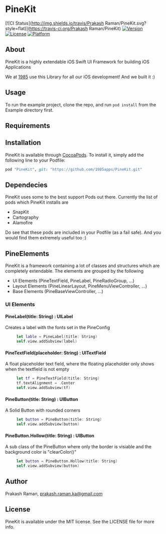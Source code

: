# PineKit

[![CI Status](http://img.shields.io/travis/Prakash Raman/PineKit.svg?style=flat)](https://travis-ci.org/Prakash Raman/PineKit)
[![Version](https://img.shields.io/cocoapods/v/PineKit.svg?style=flat)](http://cocoapods.org/pods/PineKit)
[![License](https://img.shields.io/cocoapods/l/PineKit.svg?style=flat)](http://cocoapods.org/pods/PineKit)
[![Platform](https://img.shields.io/cocoapods/p/PineKit.svg?style=flat)](http://cocoapods.org/pods/PineKit)

## About

PineKit is a highly extendable iOS Swift UI Framework for building iOS Applications

We at [1985](http://1985.co.in) use this Library for all our iOS development! And we built it :)

## Usage

To run the example project, clone the repo, and run `pod install` from the Example directory first.

## Requirements

## Installation

PineKit is available through [CocoaPods](http://cocoapods.org). To install
it, simply add the following line to your Podfile:

```ruby
pod "PineKit", git: "https://github.com/1985apps/PineKit.git"
```

## Dependecies
PineKit uses some to the best support Pods out there. Currently the list of pods which PineKit installs are
- SnapKit
- Cartography
- Alamofire

Do see that these pods are included in your Podfile (as a fail safe). And you would find them extremely useful too :)

## PineElements
PineKit is a framework containing a lot of classes and structures which are completely extendable. The elements are grouped by the following

- UI Elements (PineTextField, PineLabel, PineRadioGroup, ...)
- Layout Elements (PineLinearLayout, PineMenuViewController, ...)
- Base Elements (PineBaseViewController, ...)

### UI Elements
#### PineLabel(title: String) : UILabel
Creates a label with the fonts set in the PineConfig

```swift
     let lable = PineLabel(title: String)
     self.view.addSubview(label)
```

#### PineTextField(placeholder: String) : UITextField
A float placeholder text field, where the floating placeholder only shows when the textfield is not empty

```swift
     let tf = PineTextField(title: String)
     tf.textAlignment = .Center
     self.view.addSubview(tf)
```

#### PineButton(title: String) : UIButton
A Solid Button with rounded corners

```swift
     let button = PineButton(title: String)
     self.view.addSubview(button)
```

#### PineButton.Hollow(title: String) : UIButton
A sub class of the PineButton where only the border is visiable and the background color is "clearColor()"

```swift
     let button = PineButton.Hollow(title: String)
     self.view.addSubview(button)
```

## Author

Prakash Raman, prakash.raman.ka@gmail.com

## License

PineKit is available under the MIT license. See the LICENSE file for more info.
